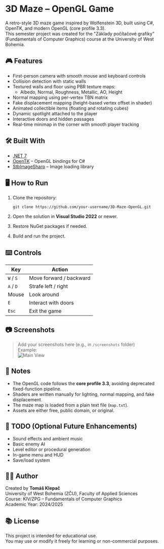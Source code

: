 # 3D Maze – OpenGL Game

A retro-style 3D maze game inspired by Wolfenstein 3D, built using C#, OpenTK, and modern OpenGL (core profile 3.3).  
This semester project was created for the "Základy počítačové grafiky" (Fundamentals of Computer Graphics) course at the University of West Bohemia.

## 🎮 Features

- First-person camera with smooth mouse and keyboard controls  
- Collision detection with static walls  
- Textured walls and floor using PBR texture maps:  
  - Albedo, Normal, Roughness, Metallic, AO, Height  
- Normal mapping using per-vertex TBN matrix  
- Fake displacement mapping (height-based vertex offset in shader)  
- Animated collectible items (floating and rotating cubes)  
- Dynamic spotlight attached to the player  
- Interactive doors and hidden passages  
- Real-time minimap in the corner with smooth player tracking  

## 🛠️ Built With

- [.NET 7](https://dotnet.microsoft.com/en-us/download/dotnet/7.0)  
- [OpenTK](https://opentk.net/) – OpenGL bindings for C#  
- [StbImageSharp](https://github.com/StbSharp/StbImageSharp) – Image loading library  

## 🖥️ How to Run

1. Clone the repository:

   ```
   git clone https://github.com/your-username/3D-Maze-OpenGL.git
   ```

2. Open the solution in **Visual Studio 2022** or newer.

3. Restore NuGet packages if needed.

4. Build and run the project.

## ⌨️ Controls

| Key      | Action                    |
|----------|---------------------------|
| `W` / `S`| Move forward / backward   |
| `A` / `D`| Strafe left / right       |
| Mouse    | Look around               |
| `E`      | Interact with doors       |
| `Esc`    | Exit the game             |

## 📷 Screenshots

> Add your screenshots here (e.g., in `/screenshots` folder)  
> Example:  
> ![Main View](screenshots/maze_view.png)

## 📝 Notes

- The OpenGL code follows the **core profile 3.3**, avoiding deprecated fixed-function pipeline.  
- Shaders are written manually for lighting, normal mapping, and fake displacement.  
- The maze map is loaded from a plain text file (`map.txt`).  
- Assets are either free, public domain, or original.

## 📌 TODO (Optional Future Enhancements)

- Sound effects and ambient music  
- Basic enemy AI  
- Level editor or procedural generation  
- In-game menu and HUD  
- Save/load system

## 👨‍💻 Author

Created by **Tomáš Klepač**  
University of West Bohemia (ZČU), Faculty of Applied Sciences  
Course: KIV/ZPG – Fundamentals of Computer Graphics  
Academic Year: 2024/2025

## 📚 License

This project is intended for educational use.  
You may use or modify it freely for learning or non-commercial purposes.